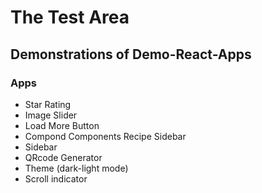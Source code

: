 # The Test Area

## Demonstrations of Demo-React-Apps

### Apps

- Star Rating
- Image Slider
- Load More Button
- Compond Components Recipe Sidebar
- Sidebar
- QRcode Generator
- Theme (dark-light mode)
- Scroll indicator
